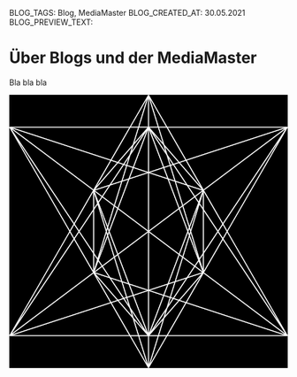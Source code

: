 BLOG_TAGS: Blog, MediaMaster
BLOG_CREATED_AT: 30.05.2021
BLOG_PREVIEW_TEXT: 

# Über Blogs und der MediaMaster

Bla bla bla

![Testbild](../images/blog1_testImage.png)
